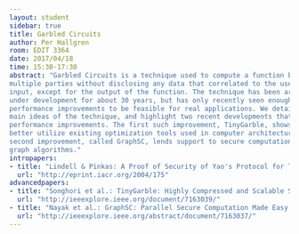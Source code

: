 ```yaml
---
layout: student
sidebar: true
title: Garbled Circuits
author: Per Hallgren
room: EDIT 3364
date: 2017/04/18
time: 15:30-17:30
abstract: "Garbled Circuits is a technique used to compute a function based on inputs from
multiple parties without disclosing any data that correlated to the user's
input, except for the output of the function. The technique has been around and
under development for about 30 years, but has only recently seen enough
performance improvements to be feasible for real applications. We detail the
main ideas of the technique, and highlight two recent developments that lead to
performance improvements. The first such improvement, TinyGarble, shows how to
better utilize existing optimization tools used in computer architecture. The
second improvement, called GraphSC, lends support to secure computation of
graph algorithms."
intropapers:
- title: "Lindell & Pinkas: A Proof of Security of Yao's Protocol for Two-Party Computations (ECCC 2004) [pages 1-8, 10-15]"
  url: "http://eprint.iacr.org/2004/175"
advancedpapers:
- title: "Songhori et al.: TinyGarble: Highly Compressed and Scalable Sequential Garbled Circuits (S&P 2015)"
  url: "http://ieeexplore.ieee.org/document/7163039/"
- title: "Nayak et al.: GraphSC: Parallel Secure Computation Made Easy (S&P 2015)"
  url: "http://ieeexplore.ieee.org/abstract/document/7163037/"
---
```


